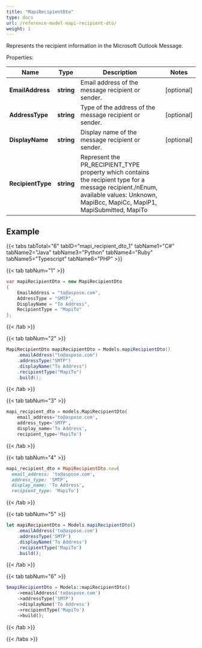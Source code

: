```yaml
---
title: "MapiRecipientDto"
type: docs
url: /reference-model-mapi-recipient-dto/
weight: 1
---
```

Represents the recipient information in the Microsoft Outlook Message.             

Properties:

Name | Type | Description | Notes
---- | ---- | ----------- | -----
**EmailAddress** | **string** | Email address of the message recipient or sender.              | [optional] 
**AddressType** | **string** | Type of the address of the message recipient or sender.              | [optional] 
**DisplayName** | **string** | Display name of the message recipient or sender.              | [optional] 
**RecipientType** | **string** | Represent the PR_RECIPIENT_TYPE property which contains the recipient type for a message recipient./nEnum, available values: Unknown, MapiBcc, MapiCc, MapiP1, MapiSubmitted, MapiTo | 


## Example

{{< tabs tabTotal="6" tabID="mapi_recipient_dto_1" tabName1="C#" tabName2="Java" tabName3="Python" tabName4="Ruby" tabName5="Typescript" tabName6="PHP" >}}

{{< tab tabNum="1" >}}

```csharp
var mapiRecipientDto = new MapiRecipientDto
{
    EmailAddress = "to@aspose.com",
    AddressType = "SMTP",
    DisplayName = "To Address",
    RecipientType = "MapiTo"
};
```

{{< /tab >}}

{{< tab tabNum="2" >}}

```java
MapiRecipientDto mapiRecipientDto = Models.mapiRecipientDto()
    .emailAddress("to@aspose.com")
    .addressType("SMTP")
    .displayName("To Address")
    .recipientType("MapiTo")
    .build();
```

{{< /tab >}}

{{< tab tabNum="3" >}}

```python
mapi_recipient_dto = models.MapiRecipientDto(
    email_address='to@aspose.com',
    address_type='SMTP',
    display_name='To Address',
    recipient_type='MapiTo')
```

{{< /tab >}}

{{< tab tabNum="4" >}}

```ruby
mapi_recipient_dto = MapiRecipientDto.new(
  email_address: 'to@aspose.com',
  address_type: 'SMTP',
  display_name: 'To Address',
  recipient_type: 'MapiTo')
```

{{< /tab >}}

{{< tab tabNum="5" >}}

```typescript
let mapiRecipientDto = Models.mapiRecipientDto()
    .emailAddress('to@aspose.com')
    .addressType('SMTP')
    .displayName('To Address')
    .recipientType('MapiTo')
    .build();
```

{{< /tab >}}

{{< tab tabNum="6" >}}

```php
$mapiRecipientDto = Models::mapiRecipientDto()
    ->emailAddress('to@aspose.com')
    ->addressType('SMTP')
    ->displayName('To Address')
    ->recipientType('MapiTo')
    ->build();
```

{{< /tab >}}

{{< /tabs >}}


